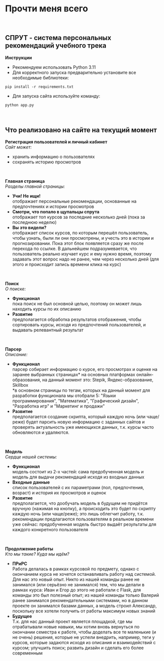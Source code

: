 # Прочти меня всего <br>
<br>

## СПРУТ - система персональных рекомендаций учебного трека
**Инструкции** <br>
* Рекомендуем использовать Python 3.11 <br>
* Для корректного запуска предварительно установите все необходимые библиотеки: <br>
```
pip install -r requirements.txt
```
* Для запуска сайта используйте команду: <br>
```python 
python app.py
```
<br>

## Что реализовано на сайте на текущий момент

**Регистрация пользователей и личный кабинет** <br>
*Сайт может:* <br>
* хранить информацию о пользователях <br>
* сохранять историю просмотров <br>
<br>

**Главная страница** <br>
*Разделы главной страницы:* <br>
* **Учи! Не ищи!** <br>
отображает персональные рекомендации, основанные на предпочтениях и истории просмотров
* **Смотри, что попало в щупальцы cпрута** <br>
отображает топ курсов за последние несколько дней (пока за последнюю неделю)
* **Вы это видели?** <br>
отображает список курсов, по которым перешёл пользователь, чтобы узнать, были ли они просмотрены, и учесть это в истории и прогнозировании. Пока этот блок появляется сразу же после перехода по ссылке. В дальнейшем подразумевается, что пользователь реально изучает курс и ему нужно время, поэтому задавать этот вопрос надо не ранее, чем через несколько дней (для этого и происходит запись времени клика на курс) <br>

<br>

**Поиск** <br>
*О поиске:* <br>
* **Функционал** <br>
пока поиск не был основной целью, поэтому он может лишь находить курсы по их описанию
* **Развитие** <br>
предполагается обработка результатов отображения, чтобы сортировать курсы, исходя из предпочтений пользователей, и выдавать релевантный результат

<br>

**Парсер** <br>
*Описание:* <br>
* **Функционал** <br>
парсер собирает информацию о курсе, его просмотрах и оценке на заранее выбранных страницах* на основных платформах онлайн-образования, на данный момент это: Stepik, Яндекс-образование, Skillbox <br>
*в основном страницы по тегам, которых на данный момент для разработки функционала мы отобрали 5: "Языки программирования", "Математика", "Графический дизайн", "Разработка игр" и "Маркетинг и продажи" 
* **Развитие** <br>
предполагается создание скрипта, который каждую ночь (или чаще/реже) будет парсить новую информацию с заданных сайтов и проверять актуальность уже имеющихся данных, т.к. курсы часто обновляются и удаляются.

<br>

**Модель** <br>
*Сердце нашей системы:* <br>
* **Функционал** <br>
модель состоит из 2-х частей: сама предобученная модель и модель для выдачи рекомендаций исходя из входных данных <br> 
* **Входные данные** <br>
список пользователей с их параметрами (пол, предпочтения, возраст) и история их просмотров и оценок
* **Развитие** <br>
предполагается, что дообучать модель в будущем не придётся вручную (нажимая на кнопку), а происходить это будет по скрипту каждую ночь (или чаще/реже); это лишь облегчит работу, т.к. рекомендации предлагаются пользователям в реальном времени уже сейчас: предобученная модель быстро выдаёт результаты для каждого конкретного пользователя

<br>

**Продолжение работы** <br>
*Кто мы такие? Куда мы идём?* <br>
* **ПРиРС** <br>
Работа делалась в рамках курсовой по предмету, однако с окончанием курса не хочется останавливать работу над системой. Для нас это новый опыт. Никто из нашей команды ранее не занимался (или серьёзно не занимался) тем, что мы делали в рамках курса: Иван и Егор до этого не работали с Flask, для команды это был полезный опыт; из нашей команды только Валерий ранее занимался рекомендательными системами, но в данном проекте он занимался базами данных, а модель строил Александр, поскольку все хотели получить от работы максимум новых знаний
* **Будущее** <br>
Т.к. для нас данный проект является площадкой, где мы отрабатывали новые навыки, мы хотим вновь вернуться по окончании семестра к работе, чтобы доделать все те маленькие (и не очень) решения, которые не успели внедрить, например, теги у курсов, которые задаются исходя из описания и взаимодействий с курсом; улучшить поиск; развить дизайн и сделать его более современным 
